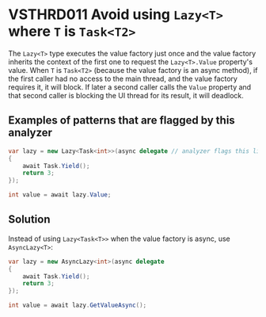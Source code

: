 # VSTHRD011 Avoid using `Lazy<T>` where `T` is `Task<T2>`

The `Lazy<T>` type executes the value factory just once and
the value factory inherits the context of the first one to request the
`Lazy<T>.Value` property's value.
When `T` is `Task<T2>` (because the value factory is an async method),
if the first caller had no access to the main thread, and the value factory
requires it, it will block. If later a second caller calls the `Value` property
and that second caller is blocking the UI thread for its result, it will deadlock. 

## Examples of patterns that are flagged by this analyzer

```csharp
var lazy = new Lazy<Task<int>>(async delegate // analyzer flags this line
{
    await Task.Yield();
    return 3;
});

int value = await lazy.Value;
```

## Solution

Instead of using `Lazy<Task<T>>` when the value factory is async, use `AsyncLazy<T>`:

```csharp
var lazy = new AsyncLazy<int>(async delegate
{
    await Task.Yield();
    return 3;
});

int value = await lazy.GetValueAsync();
```
